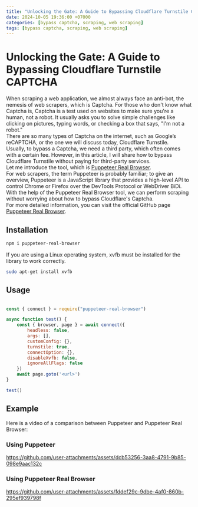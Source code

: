 ```yaml
---
title: "Unlocking the Gate: A Guide to Bypassing Cloudflare Turnstile CAPTCHA"
date: 2024-10-05 19:36:00 +07000
categories: [bypass captcha, scraping, web scraping]
tags: [bypass captcha, scraping, web scraping]
---
```


# Unlocking the Gate: A Guide to Bypassing Cloudflare Turnstile CAPTCHA
When scraping a web application, we almost always face an anti-bot, the nemesis of web scrapers, which is Captcha. For those who don't know what Captcha is, Captcha is a test used on websites to make sure you're a human, not a robot. It usually asks you to solve simple challenges like clicking on pictures, typing words, or checking a box that says, "I'm not a robot."<br>
There are so many types of Captcha on the internet, such as Google’s reCAPTCHA, or the one we will discuss today, Cloudflare Turnstile.<br>
Usually, to bypass a Captcha, we need a third party, which often comes with a certain fee. However, in this article, I will share how to bypass Cloudflare Turnstile without paying for third-party services.<br>
Let me introduce the tool, which is [Puppeteer Real Browser](https://github.com/zfcsoftware/puppeteer-real-browser).<br>
For web scrapers, the term Puppeteer is probably familiar; to give an overview, Puppeteer is a JavaScript library that provides a high-level API to control Chrome or Firefox over the DevTools Protocol or WebDriver BiDi.<br>
With the help of the Puppeteer Real Browser tool, we can perform scraping without worrying about how to bypass Cloudflare's Captcha.<br>
For more detailed information, you can visit the official GitHub page [Puppeteer Real Browser](https://github.com/zfcsoftware/puppeteer-real-browser).
<br>
## Installation
```bash
npm i puppeteer-real-browser
```

If you are using a Linux operating system, xvfb must be installed for the library to work correctly.<br>
```bash
sudo apt-get install xvfb
```

## Usage
``` js

const { connect } = require("puppeteer-real-browser")

async function test() {
    const { browser, page } = await connect({
        headless: false,
        args: [],
        customConfig: {},
        turnstile: true,
        connectOption: {},
        disableXvfb: false,
        ignoreAllFlags: false
    })
    await page.goto('<url>')
}

test()
```

## Example
Here is a video of a comparison between Puppeteer and Puppeteer Real Browser:

### Using Puppeteer
https://github.com/user-attachments/assets/dcb53256-3aa8-4791-9b85-098e9aac132c

### Using Puppeteer Real Browser
https://github.com/user-attachments/assets/fddef29c-9dbe-4af0-860b-295ef939798f

